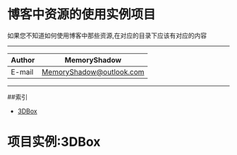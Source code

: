 博客中资源的使用实例项目
============================================
如果您不知道如何使用博客中那些资源,在对应的目录下应该有对应的内容

****
|Author|MemoryShadow|
|---|---
|E-mail|MemoryShadow@outlook.com

****
##索引
* [3DBox](#标题)

# 项目实例:3DBox

